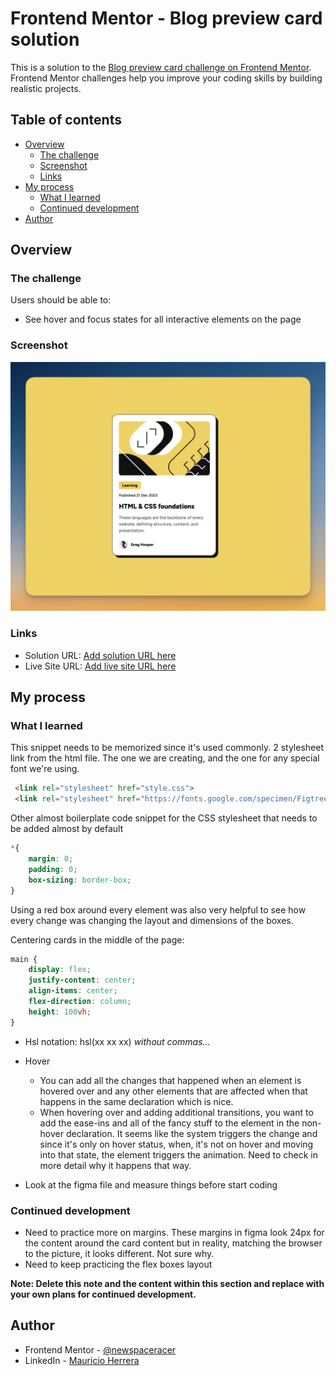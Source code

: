# Frontend Mentor - Blog preview card solution

This is a solution to the [Blog preview card challenge on Frontend Mentor](https://www.frontendmentor.io/challenges/blog-preview-card-ckPaj01IcS). Frontend Mentor challenges help you improve your coding skills by building realistic projects. 

## Table of contents

- [Overview](#overview)
  - [The challenge](#the-challenge)
  - [Screenshot](#screenshot)
  - [Links](#links)
- [My process](#my-process)
  - [What I learned](#what-i-learned)
  - [Continued development](#continued-development)
- [Author](#author)

## Overview

### The challenge

Users should be able to:

- See hover and focus states for all interactive elements on the page

### Screenshot

![](solution-screenshot.png)

### Links

- Solution URL: [Add solution URL here](https://your-solution-url.com)
- Live Site URL: [Add live site URL here](https://your-live-site-url.com)

## My process

### What I learned

This snippet needs to be memorized since it's used commonly. 2 stylesheet link from the html file. The one we are creating, and the one for any special font we're using. 
```html
 <link rel="stylesheet" href="style.css">
 <link rel="stylesheet" href="https://fonts.google.com/specimen/Figtree">
```
Other almost boilerplate code snippet for the CSS stylesheet that needs to be added almost by default

```css
*{
    margin: 0;
    padding: 0;
    box-sizing: border-box;
}
```

Using a red box around every element was also very helpful to see how every change was changing the layout and dimensions of the boxes. 

Centering cards in the middle of the page:
```css
main {
    display: flex;
    justify-content: center;
    align-items: center;
    flex-direction: column;
    height: 100vh;
}
```

- Hsl notation: hsl(xx xx xx) *without commas...*


- Hover
  - You can add all the changes that happened when an element is hovered over and any other elements that are affected when that happens in the same declaration which is nice. 
  - When hovering over and adding additional transitions, you want to add the ease-ins and all of the fancy stuff to the element in the non-hover declaration. It seems like the system triggers the change and since it's only on hover status, when, it's not on hover and moving into that state, the element triggers the animation. Need to check in more detail why it happens that way.

- Look at the figma file and measure things before start coding

### Continued development

- Need to practice more on margins. These margins in figma look 24px for the content around the card content but in reality, matching the browser to the picture, it looks different. Not sure why. 
- Need to keep practicing the flex boxes layout

**Note: Delete this note and the content within this section and replace with your own plans for continued development.**


## Author

- Frontend Mentor - [@newspaceracer](https://www.frontendmentor.io/profile/newspaceracer)
- LinkedIn - [Mauricio Herrera](https://www.linkedin.com/in/mauricio-herrer4/)
